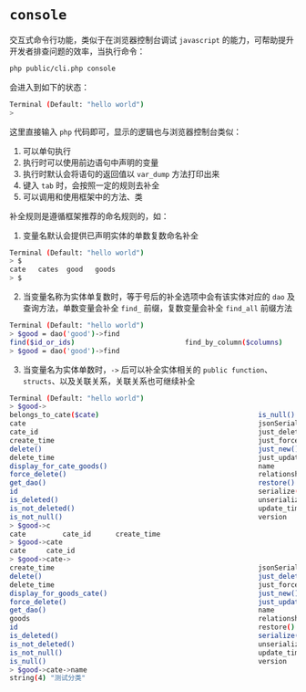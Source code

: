 # `console`

交互式命令行功能，类似于在浏览器控制台调试 `javascript` 的能力，可帮助提升开发者排查问题的效率，当执行命令：
```bash
php public/cli.php console
```
会进入到如下的状态：
```bash
Terminal (Default: "hello world")
> 
```
这里直接输入 `php` 代码即可，显示的逻辑也与浏览器控制台类似：
1. 可以单句执行
2. 执行时可以使用前边语句中声明的变量
3. 执行时默认会将语句的返回值以 `var_dump` 方法打印出来
4. 键入 `tab` 时，会按照一定的规则去补全
5. 可以调用和使用框架中的方法、类

补全规则是遵循框架推荐的命名规则的，如：

1. 变量名默认会提供已声明实体的单数复数命名补全
```bash
Terminal (Default: "hello world")
> $
cate   cates  good   goods
> $
```

2. 当变量名称为实体单复数时，等于号后的补全选项中会有该实体对应的 `dao` 及查询方法，单数变量会补全 `find_` 前缀，复数变量会补全 `find_all` 前缀方法
```bash
Terminal (Default: "hello world")
> $good = dao('good')->find
find($id_or_ids)                           find_by_column($columns)                   find_by_foreign_key($foreign_key, $value)
> $good = dao('good')->find
```

3. 当变量名为实体单数时，`->` 后可以补全实体相关的 `public function`、`structs`、以及关联关系，关联关系也可继续补全
```bash
Terminal (Default: "hello world")
> $good->
belongs_to_cate($cate)                                       is_null()
cate                                                         jsonSerialize()
cate_id                                                      just_deleted()
create_time                                                  just_force_deleted()
delete()                                                     just_new()
delete_time                                                  just_updated()
display_for_cate_goods()                                     name
force_delete()                                               relationship_batch_load($relationship_name, $from_entities)
get_dao()                                                    restore()
id                                                           serialize()
is_deleted()                                                 unserialize($serialized)
is_not_deleted()                                             update_time
is_not_null()                                                version
> $good->c
cate         cate_id      create_time
> $good->cate
cate     cate_id
> $good->cate->
create_time                                                  jsonSerialize()
delete()                                                     just_deleted()
delete_time                                                  just_force_deleted()
display_for_goods_cate()                                     just_new()
force_delete()                                               just_updated()
get_dao()                                                    name
goods                                                        relationship_batch_load($relationship_name, $from_entities)
id                                                           restore()
is_deleted()                                                 serialize()
is_not_deleted()                                             unserialize($serialized)
is_not_null()                                                update_time
is_null()                                                    version
> $good->cate->name
string(4) "测试分类"
```
